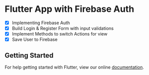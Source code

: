 # Flutter App with Firebase Auth
- [x] Implementing Firebase Auth
- [x] Build Login & Register Form with input validations
- [x] Implement Methods to switch Actions for view
- [x] Save User to Firebase

## Getting Started

For help getting started with Flutter, view our online
[documentation](https://flutter.io/).
